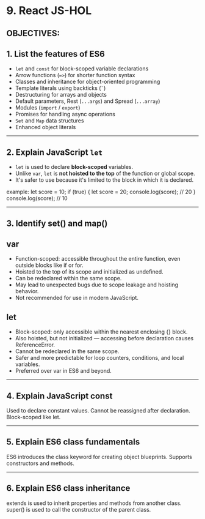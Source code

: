 # 9. React JS-HOL

## OBJECTIVES:


## 1. List the features of ES6

- `let` and `const` for block-scoped variable declarations
- Arrow functions (`=>`) for shorter function syntax
- Classes and inheritance for object-oriented programming
- Template literals using backticks (`` ` ``)
- Destructuring for arrays and objects
- Default parameters, Rest (`...args`) and Spread (`...array`)
- Modules (`import` / `export`)
- Promises for handling async operations
- `Set` and `Map` data structures
- Enhanced object literals

---

## 2. Explain JavaScript `let`

- `let` is used to declare **block-scoped** variables.
- Unlike `var`, `let` is **not hoisted to the top** of the function or global scope.
- It's safer to use because it's limited to the block in which it is declared.

example: 
let score = 10;
if (true) {
  let score = 20;
  console.log(score); // 20
}
console.log(score); // 10

---

## 3.  Identify set() and map()

## var
- Function-scoped: accessible throughout the entire function, even outside blocks like if or for.
- Hoisted to the top of its scope and initialized as undefined.
- Can be redeclared within the same scope.
- May lead to unexpected bugs due to scope leakage and hoisting behavior.
- Not recommended for use in modern JavaScript.

## let
- Block-scoped: only accessible within the nearest enclosing {} block.
- Also hoisted, but not initialized — accessing before declaration causes ReferenceError.
- Cannot be redeclared in the same scope.
- Safer and more predictable for loop counters, conditions, and local variables.
- Preferred over var in ES6 and beyond.

---

## 4️. Explain JavaScript const

Used to declare constant values.
Cannot be reassigned after declaration.
Block-scoped like let.

---

## 5. Explain ES6 class fundamentals

ES6 introduces the class keyword for creating object blueprints.
Supports constructors and methods.

---

## 6.  Explain ES6 class inheritance

extends is used to inherit properties and methods from another class.
super() is used to call the constructor of the parent class.